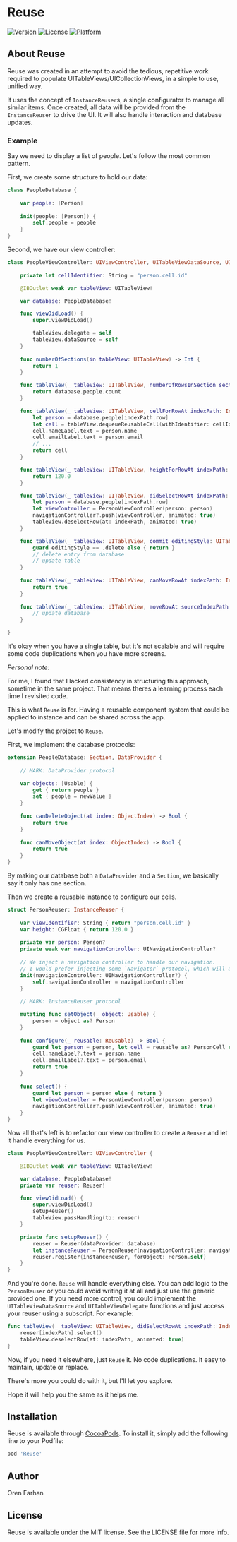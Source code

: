 # Reuse

[![Version](https://img.shields.io/cocoapods/v/Reuse.svg?style=flat)](http://cocoapods.org/pods/Reuse)
[![License](https://img.shields.io/cocoapods/l/Reuse.svg?style=flat)](http://cocoapods.org/pods/Reuse)
[![Platform](https://img.shields.io/cocoapods/p/Reuse.svg?style=flat)](http://cocoapods.org/pods/Reuse)

## About Reuse

Reuse was created in an attempt to avoid the tedious, repetitive work required to populate UITableViews/UICollectionViews, in a simple to use, unified way.

It uses the concept of `InstanceReuser`s, a single configurator to manage all similar items.
Once created, all data will be provided from the `InstanceReuser` to drive the UI. It will also handle interaction and database updates.

### Example

Say we need to display a list of people.
Let's follow the most common pattern.

First, we create some structure to hold our data:
```swift
class PeopleDatabase {
    
    var people: [Person]
    
    init(people: [Person]) {
        self.people = people
    }
}
```
Second, we have our view controller:
```swift
class PeopleViewController: UIViewController, UITableViewDataSource, UITableViewDelegate {
    
    private let cellIdentifier: String = "person.cell.id"

    @IBOutlet weak var tableView: UITableView!

    var database: PeopleDatabase!

    func viewDidLoad() {
        super.viewDidLoad()

        tableView.delegate = self
        tableView.dataSource = self
    }
    
    func numberOfSections(in tableView: UITableView) -> Int {
        return 1
    }

    func tableView(_ tableView: UITableView, numberOfRowsInSection section: Int) -> Int {
        return database.people.count
    }

    func tableView(_ tableView: UITableView, cellForRowAt indexPath: IndexPath) -> UITableViewCell {
        let person = database.people[indexPath.row]
        let cell = tableView.dequeueReusableCell(withIdentifier: cellIdentifier, for: indexPath) as! PersonCell
        cell.nameLabel.text = person.name
        cell.emailLabel.text = person.email
        // ...
        return cell
    }

    func tableView(_ tableView: UITableView, heightForRowAt indexPath: IndexPath) -> CGFloat {
        return 120.0
    }

    func tableView(_ tableView: UITableView, didSelectRowAt indexPath: IndexPath) {
        let person = database.people[indexPath.row]
        let viewController = PersonViewController(person: person)
        navigationController?.push(viewController, animated: true)
        tableView.deselectRow(at: indexPath, animated: true)
    }

    func tableView(_ tableView: UITableView, commit editingStyle: UITableViewCellEditingStyle, forRowAt indexPath: IndexPath) {
        guard editingStyle == .delete else { return }
        // delete entry from database
        // update table
    }
    
    func tableView(_ tableView: UITableView, canMoveRowAt indexPath: IndexPath) -> Bool {
        return true
    }
    
    func tableView(_ tableView: UITableView, moveRowAt sourceIndexPath: IndexPath, to destinationIndexPath: IndexPath) {
        // update database
    }

}
```

It's okay when you have a single table, but it's not scalable and will require some code duplications when you have more screens.

*Personal note:*

For me, I found that I lacked consistency in structuring this approach, sometime in the same project. That means theres a learning process each time I revisited code.


This is what `Reuse` is for. Having a reusable component system that could be applied to instance and can be shared across the app.

Let's modify the project to `Reuse`.

First, we implement the database protocols:

```swift
extension PeopleDatabase: Section, DataProvider {
    
    // MARK: DataProvider protocol

    var objects: [Usable] {
        get { return people }
        set { people = newValue }
    }
    
    func canDeleteObject(at index: ObjectIndex) -> Bool {
        return true
    }
    
    func canMoveObject(at index: ObjectIndex) -> Bool {
        return true
    }
}
```
By making our database both a `DataProvider` and a `Section`, we basically say it only has one section.

Then we create a reusable instance to configure our cells.
```swift
struct PersonReuser: InstanceReuser {
    
    var viewIdentifier: String { return "person.cell.id" }
    var height: CGFloat { return 120.0 }
    
    private var person: Person?
    private weak var navigationController: UINavigationController?
    
    // We inject a navigation controller to handle our navigation.
    // I would prefer injecting some `Navigator` protocol, which will allow easier testing and abstraction, but for simplicity we'll just use this.
    init(navigationController: UINavigationController?) {
        self.navigationController = navigationController
    }
    
    // MARK: InstanceReuser protocol

    mutating func setObject(_ object: Usable) {
        person = object as? Person
    }
 
    func configure(_ reusable: Reusable) -> Bool {
        guard let person = person, let cell = reusable as? PersonCell else { return false }        
        cell.nameLabel?.text = person.name
        cell.emailLabel?.text = person.email
        return true
    }
    
    func select() {
        guard let person = person else { return }
        let viewController = PersonViewController(person: person)
        navigationController?.push(viewController, animated: true)
    }
}
```

Now all that's left is to refactor our view controller to create a `Reuser` and let it handle everything for us.
```swift
class PeopleViewController: UIViewController {

    @IBOutlet weak var tableView: UITableView!

    var database: PeopleDatabase!
    private var reuser: Reuser!

    func viewDidLoad() {
        super.viewDidLoad()
        setupReuser()
        tableView.passHandling(to: reuser)
    }

    private func setupReuser() {
        reuser = Reuser(dataProvider: database)
        let instanceReuser = PersonReuser(navigationController: navigationController)
        reuser.register(instanceReuser, forObject: Person.self)
    }
}
```
And you're done. `Reuse` will handle everything else.
You can add logic to the `PersonReuser` or you could avoid writing it at all and just use the generic provided one. 
If you need more control, you could implement the `UITableViewDataSource` and `UITableViewDelegate` functions and just access your reuser using a subscript. For example:
```swift
func tableView(_ tableView: UITableView, didSelectRowAt indexPath: IndexPath) {
    reuser[indexPath].select()
    tableView.deselectRow(at: indexPath, animated: true)
}
```

Now, if you need it elsewhere, just `Reuse` it. No code duplications.
It easy to maintain, update or replace.

There's more you could do with it, but I'll let you explore.

Hope it will help you the same as it helps me.


## Installation

Reuse is available through [CocoaPods](http://cocoapods.org). To install
it, simply add the following line to your Podfile:

```ruby
pod 'Reuse'
```

## Author

Oren Farhan

## License

Reuse is available under the MIT license. See the LICENSE file for more info.
